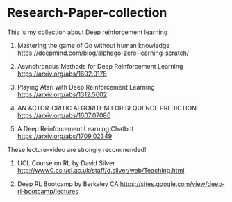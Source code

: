 # Research-Paper-collection

This is my collection about Deep reinforcement learning

1. Mastering the game of Go without human knowledge
      https://deepmind.com/blog/alphago-zero-learning-scratch/


2. Asynchronous Methods for Deep Reinforcement Learning
      https://arxiv.org/abs/1602.0178

3. Playing Atari with Deep Reinforcement Learning https://arxiv.org/abs/1312.5602
  

4. AN ACTOR-CRITIC ALGORITHM FOR SEQUENCE PREDICTION  https://arxiv.org/abs/1607.07086
      
5. A Deep Reinforcement Learning Chatbot
      https://arxiv.org/abs/1709.02349






These lecture-video are strongly recommended!

1. UCL Course on RL by David Silver  http://www0.cs.ucl.ac.uk/staff/d.silver/web/Teaching.html

2. Deep RL Bootcamp by Berkeley CA   https://sites.google.com/view/deep-rl-bootcamp/lectures
